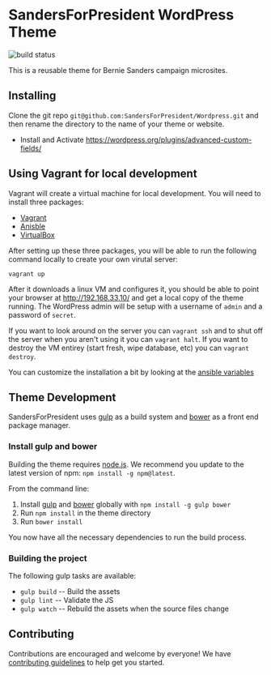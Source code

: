 # SandersForPresident WordPress Theme

![build status](https://api.travis-ci.org/SandersForPresident/WordPress.svg)

This is a reusable theme for Bernie Sanders campaign microsites.

## Installing

Clone the git repo `git@github.com:SandersForPresident/Wordpress.git` and then rename the directory to the name of your theme or website.

* Install and Activate https://wordpress.org/plugins/advanced-custom-fields/

## Using Vagrant for local development

Vagrant will create a virtual machine for local development.  You will need to install three packages:

* [Vagrant](http://www.vagrantup.com/downloads.html)
* [Anisble](http://docs.ansible.com/intro_installation.html)
* [VirtualBox](https://www.virtualbox.org/wiki/Downloads)

After setting up these three packages, you will be able to run the following command locally to create your own virutal server:

```shell
vagrant up
```

After it downloads a linux VM and configures it, you should be able to point your browser at http://192.168.33.10/ and get a local copy of the theme running.  The WordPress admin will be setup with a username of `admin` and a password of `secret`.

If you want to look around on the server you can `vagrant ssh` and to shut off the server when you aren't using it you can `vagrant halt`.  If you want to destroy the VM entirey (start fresh, wipe database, etc) you can `vagrant destroy`.

You can customize the installation a bit by looking at the [ansible variables](ansible/group_vars/all.yml)

## Theme Development

SandersForPresident uses [gulp][gulp] as a build system and [bower][bower] as a front end package manager.

### Install gulp and bower
Building the theme requires [node.js][node]. We recommend you update to the latest version of npm: `npm install -g npm@latest`.

From the command line:

1. Install [gulp][gulp] and [bower][bower] globally with `npm install -g gulp bower`
2. Run `npm install` in the theme directory
3. Run `bower install`

You now have all the necessary dependencies to run the build process.

### Building the project
The following gulp tasks are available:
- `gulp build` -- Build the assets
- `gulp lint` -- Validate the JS
- `gulp watch` -- Rebuild the assets when the source files change

## Contributing
Contributions are encouraged and welcome by everyone! We have [contributing guidelines][contributing] to help get you started.

[gulp]:http://gulpjs.com/
[bower]:http://bower.io/
[node]:https://nodejs.org/download/
[contributing]:https://github.com/SandersForPresident/Wordpress/blob/master/CONTRIBUTING.md
